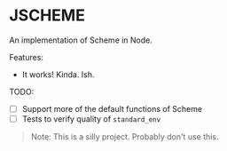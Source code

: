 # JSCHEME

An implementation of Scheme in Node. 

Features:
- It works! Kinda. Ish.

TODO:
- [ ] Support more of the default functions of Scheme
- [ ] Tests to verify quality of `standard_env`

> Note: This is a silly project. Probably don't use this.

